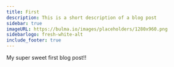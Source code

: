 ```yaml
---
title: First
description: This is a short description of a blog post
sidebar: true
imageURL: https://bulma.io/images/placeholders/1280x960.png
sidebarlogo: fresh-white-alt
include_footer: true
---
```


My super sweet first blog post!!
